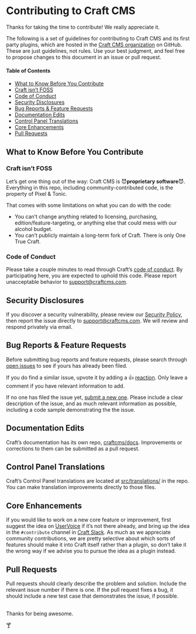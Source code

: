 Contributing to Craft CMS
=========================

Thanks for taking the time to contribute! We really appreciate it.

The following is a set of guidelines for contributing to Craft CMS and its first party plugins, which are hosted in the [Craft CMS organization](https://github.com/craftcms) on GitHub. These are just guidelines, not rules. Use your best judgment, and feel free to propose changes to this document in an issue or pull request.

#### Table of Contents

- [What to Know Before You Contribute](#what-to-know-before-you-contribute)
- [Craft isn’t FOSS](#craft-isnt-foss)
- [Code of Conduct](#code-of-conduct)
- [Security Disclosures](#security-disclosures)
- [Bug Reports & Feature Requests](#bug-reports--feature-requests)
- [Documentation Edits](#documentation-edits)
- [Control Panel Translations](#control-panel-translations)
- [Core Enhancements](#core-enhancements)
- [Pull Requests](#pull-requests)

## What to Know Before You Contribute

### Craft isn’t FOSS

Let’s get one thing out of the way: Craft CMS is :smiling_imp:**proprietary software**:smiling_imp:. Everything in this repo, including community-contributed code, is the property of Pixel & Tonic.

That comes with some limitations on what you can do with the code:

- You can’t change anything related to licensing, purchasing, edition/feature-targeting, or anything else that could mess with our alcohol budget.
- You can’t publicly maintain a long-term fork of Craft. There is only One True Craft.

### Code of Conduct

Please take a couple minutes to read through Craft’s [code of conduct](https://github.com/craftcms/docs/blob/v3/en/coc.md). By participating here, you are expected to uphold this code. Please report unacceptable behavior to [support@craftcms.com][support].

## Security Disclosures

If you discover a security vulnerability, please review our [Security Policy](https://github.com/craftcms/cms/wiki/Security-Policy), then report the issue directly to [support@craftcms.com][support]. We will review and respond privately via email.

## Bug Reports & Feature Requests

Before submitting bug reports and feature requests, please search through [open issues](https://github.com/craftcms/cms/issues) to see if yours has already been filed.

If you do find a similar issue, upvote it by adding a :thumbsup: [reaction](https://github.com/blog/2119-add-reactions-to-pull-requests-issues-and-comments). Only leave a comment if you have relevant information to add.

If no one has filed the issue yet, [submit a new one](https://github.com/craftcms/cms/issues/new). Please include a clear description of the issue, and as much relevant information as possible, including a code sample demonstrating the the issue.

## Documentation Edits

Craft’s documentation has its own repo, [craftcms/docs](https://github.com/craftcms/docs). Improvements or corrections to them can be submitted as a pull request.

## Control Panel Translations

Craft’s Control Panel translations are located at [src/translations/](https://github.com/craftcms/cms/tree/develop/src/translations) in the repo. You can make translation improvements directly to those files.

## Core Enhancements

If you would like to work on a new core feature or improvement, first suggest the idea on [UserVoice][uservoice] if it’s not there already, and bring up the idea in the `#contribute` channel in [Craft Slack][slack]. As much as we appreciate community contributions, we are pretty selective about which sorts of features should make it into Craft itself rather than a plugin, so don’t take it the wrong way if we advise you to pursue the idea as a plugin instead.

## Pull Requests

Pull requests should clearly describe the problem and solution. Include the relevant issue number if there is one. If the pull request fixes a bug, it should include a new test case that demonstrates the issue, if possible.

<br>
Thanks for being awesome.

:cocktail:


[support]: mailto:support@craftcms.com
[uservoice]: https://craftcms.uservoice.com/forums/285221-feature-requests
[slack]: https://craftcms.com/community#slack

